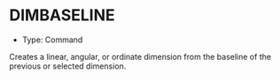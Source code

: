 # DIMBASELINE

- Type: Command

Creates a linear, angular, or ordinate dimension from the baseline of the previous or selected dimension.
